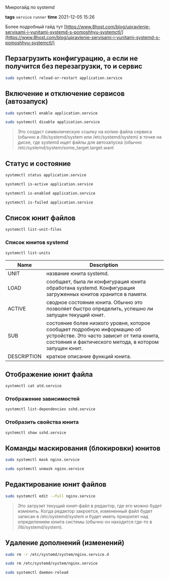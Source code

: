 Микрогайд по systemd

**tags** `service` `runner`
**time** 2021-12-05 15:26

Более подробный гайд тут [https://www.8host.com/blog/upravlenie-servisami-i-yunitami-systemd-s-pomoshhyu-systemctl/](https://www.8host.com/blog/upravlenie-servisami-i-yunitami-systemd-s-pomoshhyu-systemctl/)

## Перзагрузить конфигурацию, а если не получится без перезагрузки, то и сервис
```bash
sudo systemctl reload-or-restart application.service
```

## Включение и отключение сервисов (автозапуск)
```bash
sudo systemctl enable application.service

sudo systemctl disable application.service
```

> Это создаст символическую ссылку на копию файла сервиса (обычно в /lib/systemd/system или /etc/systemd/system) в точке на диске, где systemd ищет файлы для автозапуска (обычно /etc/systemd/system/some_target.target.want

## Статус и состояние
```bash
systemctl status application.service

systemctl is-active application.service

systemctl is-enabled application.service

systemctl is-failed application.service
```

## Список юнит файлов
```bash
systemctl list-unit-files
```

### Список юнитов systemd
```bash
systemctl list-units
```
|Name|Description|
|--|--|
|UNIT|название юнита systemd.| 
|LOAD|сообщает, была ли конфигурация юнита обработана systemd. Конфигурация загруженных юнитов хранится в памяти.|
|ACTIVE|сводное состояние юнита. Обычно это позволяет быстро определить, успешно ли запущен текущий юнит.|
|SUB|состояние более низкого уровня, которое сообщает подробную информацию об устройстве. Это часто зависит от типа юнита, состояния и фактического метода, в котором запущен юнит.|
|DESCRIPTION|краткое описание функций юнита.|

## Отображение юнит файла
```bash
systemctl cat atd.service
```

### Отображение зависимостей
```bash
systemctl list-dependencies sshd.service
```

### Отобразить свойства юнита
```bash
systemctl show sshd.service
````

## Команды маскирования (блокировки) юнитов
```bash
sudo systemctl mask nginx.service

sudo systemctl unmask nginx.service
```

## Редактирование юнит файлов
```bash
sudo systemctl edit -–full nginx.service
```
> Это загрузит текущий юнит-файл в редактор, где его можно будет изменить. Когда редактор закроется, измененный файл будет записан в /etc/systemd/system и будет иметь приоритет над определением юнита системы (обычно он находится где-то в /lib/systemd/system).

## Удаление дополнений (изменений)
```bash
sudo rm -r /etc/systemd/system/nginx.service.d

sudo rm /etc/systemd/system/nginx.service

sudo systemctl daemon-reload
```

